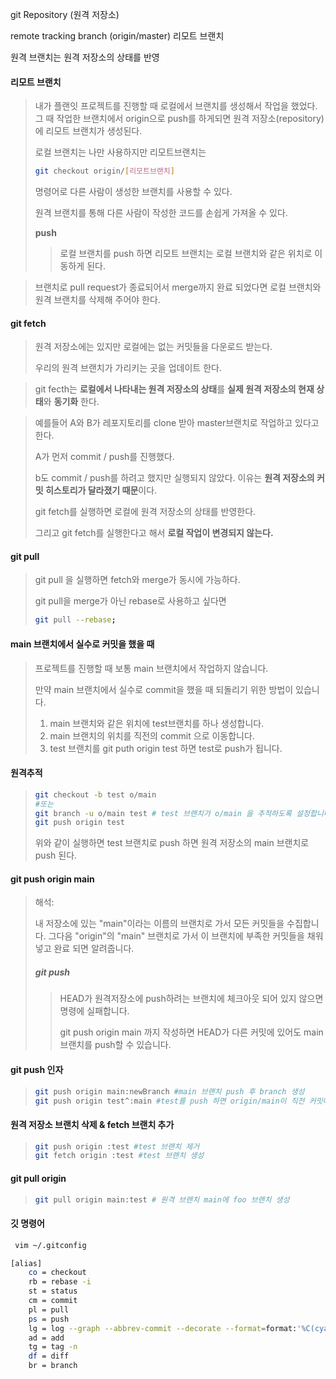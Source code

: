 git Repository (원격 저장소)



remote tracking branch (origin/master) 리모트 브랜치

원격 브랜치는 원격 저장소의 상태를 반영



#### 리모트 브랜치

> 내가 플랜잇 프로젝트를 진행할 때 로컬에서 브랜치를 생성해서 작업을 했었다. 그 때 작업한 브랜치에서 origin으로 push를 하게되면 원격 저장소(repository)에 리모트 브랜치가 생성된다.
>
> 로컬 브랜치는 나만 사용하지만 리모트브랜치는 
>
> ```bash
> git checkout origin/[리모트브랜치]
> ```
>
> 명령어로 다른 사람이 생성한 브랜치를 사용할 수 있다.
>
> 원격 브랜치를 통해 다른 사람이 작성한 코드를 손쉽게 가져올 수 있다.
>
> **push**
>
> > 로컬 브랜치를 push 하면 리모트 브랜치는 로컬 브랜치와 같은 위치로 이동하게 된다.

> 브랜치로 pull request가 종료되어서 merge까지 완료 되었다면 로컬 브랜치와 원격 브랜치를 삭제해 주어야 한다.



#### git fetch

> 원격 저장소에는 있지만 로컬에는 없는 커밋들을 다운로드 받는다.
>
> 우리의 원격 브랜치가 가리키는 곳을 업데이트 한다.

> git fecth는 **로컬에서 나타내는 원격 저장소의 상태**를 **실제 원격 저장소의 현재 상태**와 **동기화** 한다.

> 예를들어 A와 B가 레포지토리를 clone 받아 master브랜치로 작업하고 있다고 한다.
>
> A가 먼저 commit / push를 진행했다.
>
> b도 commit / push를 하려고 했지만 실행되지 않았다. 이유는 **원격 저장소의 커밋 히스토리가 달라졌기 때문**이다.
>
> git fetch를 실행하면 로컬에 원격 저장소의 상태를 반영한다.
>
> 그리고 git fetch를 실행한다고 해서 **로컬 작업이 변경되지 않는다.**



#### git pull

> git pull 을 실행하면 fetch와 merge가 동시에 가능하다.
>
> git pull을 merge가 아닌 rebase로 사용하고 싶다면 
>
> ```bash
> git pull --rebase;
> ```



#### main 브랜치에서 실수로 커밋을 했을 때

> 프로젝트를 진행할 때 보통 main 브랜치에서 작업하지 않습니다.
>
> 만약 main 브랜치에서 실수로 commit을 했을 때 되돌리기 위한 방법이 있습니다.
>
> 1. main 브랜치와 같은 위치에 test브랜치를 하나 생성합니다.
> 2. main 브랜치의 위치를 직전의 commit 으로 이동합니다.
> 3. test 브랜치를 git puth origin test 하면 test로 push가 됩니다.



#### 원격추적

> ```bash
> git checkout -b test o/main
> #또는
> git branch -u o/main test # test 브랜치가 o/main 을 추적하도록 설정합니다.
> git push origin test
> ```
>
> 위와 같이 실행하면 test 브랜치로 push 하면 원격 저장소의 main 브랜치로 push 된다.



#### git push origin main

> 해석: 
>
> 내 저장소에 있는 "main"이라는 이름의 브랜치로 가서 모든 커밋들을 수집합니다. 그다음 "origin"의 "main" 브랜치로 가서 이 브랜치에 부족한 커밋들을 채워 넣고 완료 되면 알려줍니다.
>
> ##### git push
>
> > HEAD가 원격저장소에 push하려는 브랜치에  체크아웃 되어 있지 않으면 명령에 실패합니다.
> >
> > git push origin main 까지 작성하면 HEAD가 다른 커밋에 있어도 main 브랜치를 push할 수 있습니다.



#### git push 인자

> ```bash
> git push origin main:newBranch #main 브랜치 push 후 branch 생성
> git push origin test^:main #test를 push 하면 origin/main이 직전 커밋에 위치합니다.
> ```



#### 원격 저장소 브랜치 삭제 & fetch 브랜치 추가

> ```bash
> git push origin :test #test 브랜치 제거
> git fetch origin :test #test 브랜치 생성
> ```

#### git pull origin

> ```bash
> git pull origin main:test # 원격 브랜치 main에 foo 브랜치 생성
> ```
>





#### 깃 명령어

````bash
 vim ~/.gitconfig

[alias]
    co = checkout
    rb = rebase -i
    st = status
    cm = commit
    pl = pull
    ps = push
    lg = log --graph --abbrev-commit --decorate --format=format:'%C(cyan)%h%C(reset) - %C(green)(%ar)%C(reset) %C(white)%s%C(reset) %C(dim white)- %an%C(reset)%C(yellow)%d%C(reset)' --all
    ad = add
    tg = tag -n
    df = diff
    br = branch
````




